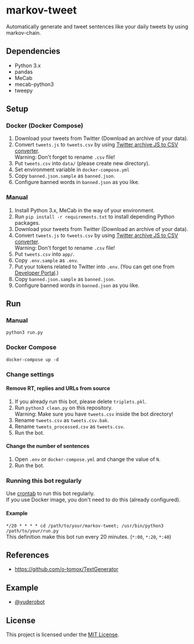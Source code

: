 # markov-tweet
Automatically generate and tweet sentences like your daily tweets by using markov-chain.

## Dependencies
- Python 3.x
- pandas
- MeCab
- mecab-python3
- tweepy

## Setup
### Docker (Docker Compose)
1. Download your tweets from Twitter (Download an archive of your data).
1. Convert `tweets.js` to `tweets.csv` by using [Twitter archive JS to CSV converter](http://tweetjstocsv.glitch.me/).  
Warning: Don't forget to rename `.csv` file!
1. Put `tweets.csv` into `data/` (please create new directory).
1. Set environment variable in `docker-compose.yml`
1. Copy `banned.json.sample` as `banned.json`.
1. Configure banned words in `banned.json` as you like.

### Manual
1. Install Python 3.x, MeCab in the way of your environment.
1. Run `pip install -r requirements.txt` to install depending Python packages.
1. Download your tweets from Twitter (Download an archive of your data).
1. Convert `tweets.js` to `tweets.csv` by using [Twitter archive JS to CSV converter](http://tweetjstocsv.glitch.me/).  
Warning: Don't forget to rename `.csv` file!
1. Put `tweets.csv` into `app/`.
1. Copy `.env.sample` as `.env`.
1. Put your tokens related to Twitter into `.env`. (You can get one from [Developer Portal](https://developer.twitter.com/en/portal/dashboard).)
1. Copy `banned.json.sample` as `banned.json`.
1. Configure banned words in `banned.json` as you like.

## Run
### Manual
```
python3 run.py
```
### Docker Compose
```
docker-compose up -d
```

### Change settings
#### Remove RT, replies and URLs from source
1. If you already run this bot, please delete `triplets.pkl`.
1. Run `python3 clean.py` on this repository.  
   Warning: Make sure you have `tweets.csv` inside the bot directory!
1. Rename `tweets.csv` as `tweets.csv.bak`.
1. Rename `tweets_processed.csv` as `tweets.csv`.
1. Run the bot.

#### Change the number of sentences
1. Open `.env` or `docker-compose.yml` and change the value of `N`.
1. Run the bot.

### Running this bot regularly
Use [crontab](https://linuxjm.osdn.jp/html/cron/man5/crontab.5.html) to run this bot regularly.\
If you use Docker image, you don't need to do this (already configured).
#### Example
`*/20 * * * * cd /path/to/your/markov-tweet; /usr/bin/python3 /path/to/your/run.py`  
This definition make this bot run every 20 minutes. (`*:00`, `*:20`, `*:40`)

## References
- https://github.com/o-tomox/TextGenerator

## Example
- [@yuderobot](https://twitter.com/yuderobot)

## License
This project is licensed under the [MIT License](https://opensource.org/licenses/MIT).
